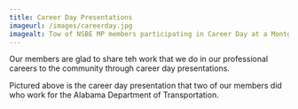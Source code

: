 ```yaml
---
title: Career Day Presentations
imageurl: /images/careerday.jpg
imagealt: Tow of NSBE MP members participating in Career Day at a Montgomery Public School
---
```


Our members are glad to share teh work that we do in our professional careers to the 
community through career day presentations.

Pictured above is the career day presentation that two of our members did who work 
for the Alabama Department of Transportation.
